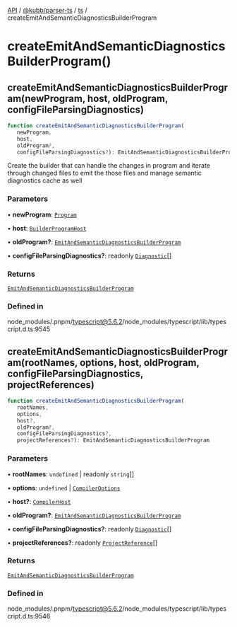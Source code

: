 [API](../../../../../packages.md) / [@kubb/parser-ts](../../../index.md) / [ts](../index.md) / createEmitAndSemanticDiagnosticsBuilderProgram

# createEmitAndSemanticDiagnosticsBuilderProgram()

## createEmitAndSemanticDiagnosticsBuilderProgram(newProgram, host, oldProgram, configFileParsingDiagnostics)

```ts
function createEmitAndSemanticDiagnosticsBuilderProgram(
   newProgram, 
   host, 
   oldProgram?, 
   configFileParsingDiagnostics?): EmitAndSemanticDiagnosticsBuilderProgram
```

Create the builder that can handle the changes in program and iterate through changed files
to emit the those files and manage semantic diagnostics cache as well

### Parameters

• **newProgram**: [`Program`](../interfaces/Program.md)

• **host**: [`BuilderProgramHost`](../interfaces/BuilderProgramHost.md)

• **oldProgram?**: [`EmitAndSemanticDiagnosticsBuilderProgram`](../interfaces/EmitAndSemanticDiagnosticsBuilderProgram.md)

• **configFileParsingDiagnostics?**: readonly [`Diagnostic`](../interfaces/Diagnostic.md)[]

### Returns

[`EmitAndSemanticDiagnosticsBuilderProgram`](../interfaces/EmitAndSemanticDiagnosticsBuilderProgram.md)

### Defined in

node\_modules/.pnpm/typescript@5.6.2/node\_modules/typescript/lib/typescript.d.ts:9545

## createEmitAndSemanticDiagnosticsBuilderProgram(rootNames, options, host, oldProgram, configFileParsingDiagnostics, projectReferences)

```ts
function createEmitAndSemanticDiagnosticsBuilderProgram(
   rootNames, 
   options, 
   host?, 
   oldProgram?, 
   configFileParsingDiagnostics?, 
   projectReferences?): EmitAndSemanticDiagnosticsBuilderProgram
```

### Parameters

• **rootNames**: `undefined` \| readonly `string`[]

• **options**: `undefined` \| [`CompilerOptions`](../interfaces/CompilerOptions.md)

• **host?**: [`CompilerHost`](../interfaces/CompilerHost.md)

• **oldProgram?**: [`EmitAndSemanticDiagnosticsBuilderProgram`](../interfaces/EmitAndSemanticDiagnosticsBuilderProgram.md)

• **configFileParsingDiagnostics?**: readonly [`Diagnostic`](../interfaces/Diagnostic.md)[]

• **projectReferences?**: readonly [`ProjectReference`](../interfaces/ProjectReference.md)[]

### Returns

[`EmitAndSemanticDiagnosticsBuilderProgram`](../interfaces/EmitAndSemanticDiagnosticsBuilderProgram.md)

### Defined in

node\_modules/.pnpm/typescript@5.6.2/node\_modules/typescript/lib/typescript.d.ts:9546
